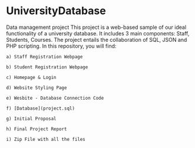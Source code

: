 # UniversityDatabase
Data management project
This project is a web-based sample of our ideal functionality of a university database. It includes 3 main components: Staff, Students, Courses. The project entails the collaboration of SQL, JSON and PHP scripting. In this repository, you will find:

  	a) Staff Registration Webpage
  
  	b) Student Registration Webpage
  	
  	c) Homepage & Login
  
  	d) Website Styling Page
  
  	e) Wesbite - Database Connection Code
  
  	f) [Database](project.sql)  
  
  	g) Initial Proposal
  
  	h) Final Project Report
  
  	i) Zip File with all the files
  
  
  
